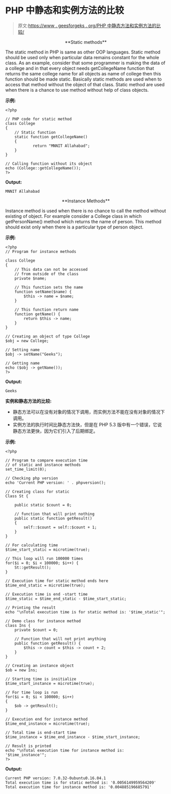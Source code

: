 # PHP 中静态和实例方法的比较

> 原文:[https://www . geesforgeks . org/PHP 中静态方法和实例方法的比较/](https://www.geeksforgeeks.org/comparison-between-static-and-instance-method-in-php/)

<center>**Static methods**</center>

The static method in PHP is same as other OOP languages. Static method should be used only when particular data remains constant for the whole class. As an example, consider that some programmer is making the data of a college and in that every object needs getCollegeName function that returns the same college name for all objects as name of college then this function should be made static. Basically static methods are used when to access that method without the object of that class. Static method are used when there is a chance to use method without help of class objects.

**示例:**

```
<?php

// PHP code for static method 
class College
{
    // Static function
    static function getCollegeName()
    {
            return "MNNIT Allahabad";
    }
}

// Calling function without its object
echo (College::getCollegeName());
?>
```

**Output:**

```
MNNIT Allahabad

```

<center>**Instance Methods**</center>

Instance method is used when there is no chance to call the method without existing of object. For example consider a College class in which getPersonName() method which returns the name of person. This method should exist only when there is a particular type of person object.

**示例:**

```
<?php
// Program for instance methods

class College
{
    // This data can not be accessed
    // from outside of the class
    private $name;

    // This function sets the name
    function setName($name) {
        $this -> name = $name;
    }

    // This function return name
    function getName() {
        return $this -> name;
    }
}

// Creating an object of type College
$obj = new College;

// Setting name
$obj -> setName("Geeks");

// Getting name
echo ($obj -> getName());
?>
```

**Output:**

```
Geeks

```

**实例和静态方法的比较:**

*   静态方法可以在没有对象的情况下调用，而实例方法不能在没有对象的情况下调用。
*   实例方法的执行时间比静态方法快，但是在 PHP 5.3 版中有一个错误，它说静态方法更快，因为它们引入了后期绑定。

**示例:**

```
<?php

// Program to compare execution time 
// of static and instance methods
set_time_limit(0);

// Checking php version
echo 'Current PHP version: ' . phpversion();

// Creating class for static
Class St {

    public static $count = 0;

    // function that will print nothing
    public static function getResult()
    {
        self::$count = self::$count + 1;
    }
}

// For calculating time
$time_start_static = microtime(true);

// This loop will run 100000 times
for($i = 0; $i < 100000; $i++) {
    St::getResult();
}

// Execution time for static method ends here
$time_end_static = microtime(true);

// Execution time is end -start time
$time_static = $time_end_static - $time_start_static;

// Printing the result
echo "\nTotal execution time is for static method is: '$time_static'";

// Demo class for instance method
class Ins {
    private $count = 0;

    // Function that will not print anything
    public function getResult() {
        $this -> count = $this -> count + 2;
    }
}

// Creating an instance object
$ob = new Ins;

// Starting time is insitialize
$time_start_instance = microtime(true);

// For time loop is run
for($i = 0; $i < 100000; $i++)
{
    $ob -> getResult();
}

// Execution end for instance method
$time_end_instance = microtime(true);

// Total time is end-start time
$time_instance = $time_end_instance - $time_start_instance;

// Result is printed
echo "\nTotal execution time for instance method is: '$time_instance'";
?>
```

**Output:**

```
Current PHP version: 7.0.32-0ubuntu0.16.04.1
Total execution time is for static method is: '0.0056149959564209'
Total execution time for instance method is: '0.004885196685791'

```